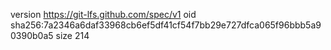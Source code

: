 version https://git-lfs.github.com/spec/v1
oid sha256:7a2346a6daf33968cb6ef5df41cf54f7bb29e727dfca065f96bbb5a90390b0a5
size 214
